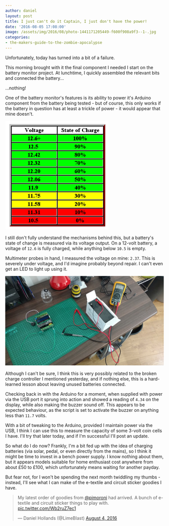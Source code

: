 ```yaml
---
author: daniel
layout: post
title: I just can't do it Captain, I just don't have the power!
date: '2016-08-05 17:08:00'
image: /assets/img/2016/08/photo-1441171205449-f600f908a9f3--1-.jpg
categories:
- the-makers-guide-to-the-zombie-apocalypse
---
```


<p class="intro"><span class="dropcap">U</span>nfortunately, today has turned into a bit of a failure.</p>

This morning brought with it the final component I needed I start on the battery monitor project. At lunchtime, I quickly assembled the relevant bits and connected the battery...

...nothing!

One of the battery monitor's features is its ability to power it's Arduino component from the battery being tested - but of course, this only works if the battery in question has at least a trickle of power - it would appear that mine doesn't.

![](/assets/img/2016/08/voltchart1.gif)

I still don't fully understand the mechanisms behind this, but a battery's state of change is measured via its voltage output. On a 12-volt battery, a voltage of `12.6` is fully charged, while anything below `10.5` is empty.

Multimeter probes in hand, I measured the voltage on mine: `2.37`. This is severely under voltage, and I'd imagine probably beyond repair. I can't even get an LED to light up using it.

![](/assets/img/2016/08/IMG_20160805_142549282--1-.jpg)

Although I can't be sure, I think this is very possibly related to the broken charge controller I mentioned yesterday, and if nothing else, this is a hard-learned lesson about leaving unused batteries connected.

Checking back in with the Arduino for a moment, when supplied with power via the USB port it sprung into action and showed a reading of `4.34` on the display, while also making the buzzer sound off. This appears to be expected behaviour, as the script is set to activate the buzzer on anything less than `11.7` volts.

With a bit of tweaking to the Arduino, provided I maintain power via the USB, I think I can use this to measure the capacity of some 3-volt coin cells I have. I'll try that later today, and if I'm successful I'll post an update.

So what do I do now? Frankly, I'm a bit fed up with the idea of charging batteries (via solar, pedal, or even directly from the mains), so I think it might be time to invest in a bench power supply. I know nothing about them, but it appears models suitable for home enthusiast cost anywhere from about £50 to £100, which unfortunately means waiting for another payday.

But fear not, for I won't be spending the next month twiddling my thumbs  - instead, I'll see what I can make of the e-textile and circuit sticker goodies I have.

<blockquote class="twitter-tweet" data-lang="en"><p lang="en" dir="ltr">My latest order of goodies from <a href="https://twitter.com/pimoroni">@pimoroni</a> had arrived. A bunch of e-textile and circuit sticker things to play with. <a href="https://t.co/Wb2ruZ7ec1">pic.twitter.com/Wb2ruZ7ec1</a></p>&mdash; Daniel Hollands (@LimeBlast) <a href="https://twitter.com/LimeBlast/status/761135549730156544">August 4, 2016</a></blockquote>
<script async src="//platform.twitter.com/widgets.js" charset="utf-8"></script>
